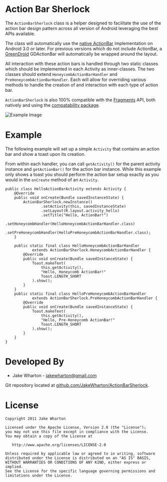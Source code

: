 Action Bar Sherlock
===================

The `ActionBarSherlock` class is a helper designed to facilitate the use of
the action bar design pattern across all version of Android leveraging the best
APIs available.

The class will automatically use the [native ActionBar][1] implementation on
Android 3.0 or later. For previous versions which do not include ActionBar, a
[GreenDroid][2] GDActionBar will automatically be wrapped around the layout.

All interaction with these action bars is handled through two static classes
which should be implemented in each Activity as inner-classes. The two classes
should extend `HoneycombActionBarHandler` and `PreHoneycombActionBarHandler`.
Each will allow for overriding various methods to handle the creation of and
interaction with each type of action bar.

`ActionBarSherlock` is also 100% compatible with the [Fragments][3] API, both
natively and using the [compatability package][4].

![Example Image][5]



Example
=======
The following example will set up a simple `Activity` that contains an action
bar and show a toast upon its creation.

From within each handler, you can call `getActivity()` for the parent activity
instance and `getActionBar()` for the action bar instance. While this example
only shows a toast you should perform the action bar setup exactly as you would
in the `onCreate` method of an `Activity`.


    public class HelloActionBarActivity extends Activity {
        @Override
        public void onCreate(Bundle savedInstanceState) {
            ActionBarSherlock.newInstance()
                    .setActivity(this, savedInstanceState)
                    .setLayout(R.layout.activity_hello)
                    .setTitle("Hello, ActionBar!")
                    .setHoneycombHandler(HelloHoneycombActionBarHandler.class)
                    .setPreHoneycombHandler(HelloPreHoneycombActionBarHandler.class);
        }
        
        public static final class HelloHoneycombActionBarHandler
                extends ActionBarSherlock.HoneycombActionBarHandler {
            @Override
            public void onCreate(Bundle savedInstanceState) {
                Toast.makeText(
                    this.getActivity(),
                    "Hello, Honeycomb ActionBar!"
                    Toast.LENGTH_SHORT
                ).show();
            }
        }
        public static final class HelloPreHoneycombActionBarHandler
                extends ActionBarSherlock.PreHoneycombActionBarHandler {
            @Override
            public void onCreate(Bundle savedInstanceState) {
                Toast.makeText(
                    this.getActivity(),
                    "Hello, Pre-Honeycomb ActionBar!"
                    Toast.LENGTH_SHORT
                ).show();
            }
        }
    }



Developed By
============
* Jake Wharton - <jakewharton@gmail.com>

Git repository located at [github.com/JakeWharton/ActionBarSherlock][6].



License
=======

    Copyright 2011 Jake Wharton

    Licensed under the Apache License, Version 2.0 (the "License");
    you may not use this file except in compliance with the License.
    You may obtain a copy of the License at

       http://www.apache.org/licenses/LICENSE-2.0

    Unless required by applicable law or agreed to in writing, software
    distributed under the License is distributed on an "AS IS" BASIS,
    WITHOUT WARRANTIES OR CONDITIONS OF ANY KIND, either express or implied.
    See the License for the specific language governing permissions and
    limitations under the License.





 [1]: http://developer.android.com/guide/topics/ui/actionbar.html
 [2]: https://github.com/cyrilmottier/GreenDroid/
 [3]: http://developer.android.com/guide/topics/fundamentals/fragments.html
 [4]: http://android-developers.blogspot.com/2011/03/fragments-for-all.html
 [5]: http://img.jakewharton.com/ActionBarSherlock01.png
 [6]: https://github.com/JakeWharton/ActionBarSherlock/
